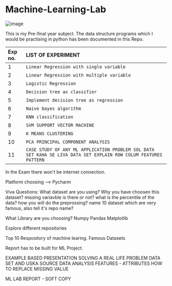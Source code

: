 # Machine-Learning-Lab

![image](https://user-images.githubusercontent.com/96412583/216235770-dc8bda7a-7829-437b-9c4b-9e1e19f04619.png)


This is my Pre-final year subject. The data structure programs which I would be practising in python has been documented in this Repo.

| Exp no.   | LIST OF EXPERIMENT |
| :-------- | :-------- |
| 1         | `Linear Regression with single variable`   |
| 2         | `Linear Regression with multiple variable`   |
| 3         | `Logistic Regression`   |
| 4         | `Decision tree as classifier`   |
| 5         | `Implement decision tree as regression`   |
| 6         | `Naive bayes algorithm`   |
| 7         | `KNN classification`   |
| 8         | `SVM SUPPORT VECTOR MACHINE`   |
| 9         | `K MEANS CLUSTERING`   |
| 10        | `PCA PRINCIPAL COMPONENT ANALYSIS`   |
| 11        | `CASE STUDY OF ANY ML APPLICATION PROBLEM SOL DATA SET KAHA SE LIVA DATA SET EXPLAIN ROW COLUM FEATURES PATTERN`  |


In the Exam there won't be internet connection.

Platform choosing --> Pycharm

Viva Questions:
What dataset are you using?
Why you have choosen this dataset?
missing variavble is there or not?
what is the percentile of the data?
how you will do the preprossing?
name 10 dataset which are very famous, also tell it's repo name?

What Library are you choosing?
Numpy
Pandas
Matplotlib

Explore different repositories

Top 10 Respository of machine learing.
Famous Datasets

Report has to be built for ML Project.

EXAMPLE BASED PRESENTATION
SOLVING A REAL LIFE PROBLEM
DATA SET AND USKA SOURCE
DATA ANALYSIS
FEATURES - ATTRIBUTES
HOW TO REPLACE MISSING VALUE

ML LAB REPORT - SOFT COPY
